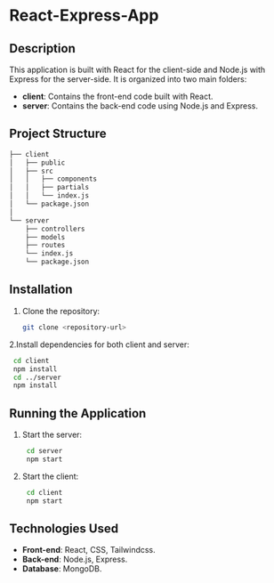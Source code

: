 # React-Express-App

## Description
This application is built with React for the client-side and Node.js with Express for the server-side. It is organized into two main folders:
- **client**: Contains the front-end code built with React.
- **server**: Contains the back-end code using Node.js and Express.

## Project Structure
```bash
├── client 
│   ├── public 
│   ├── src 
│   │   ├── components 
│   │   ├── partials 
│   │   └── index.js 
│   └── package.json 
│ 
└── server
    ├── controllers 
    ├── models 
    ├── routes 
    └── index.js 
    └── package.json
```
## Installation
1. Clone the repository:
   ```bash
   git clone <repository-url>
   ```
2.Install dependencies for both client and server:
   ```bash
    cd client
    npm install
    cd ../server
    npm install
```
## Running the Application
1. Start the server:
   ```bash
    cd server
    npm start
   ```
2. Start the client:
   ```bash
    cd client
    npm start
   ```
## Technologies Used
- **Front-end**: React, CSS, Tailwindcss.
- **Back-end**: Node.js, Express.
- **Database**: MongoDB.


